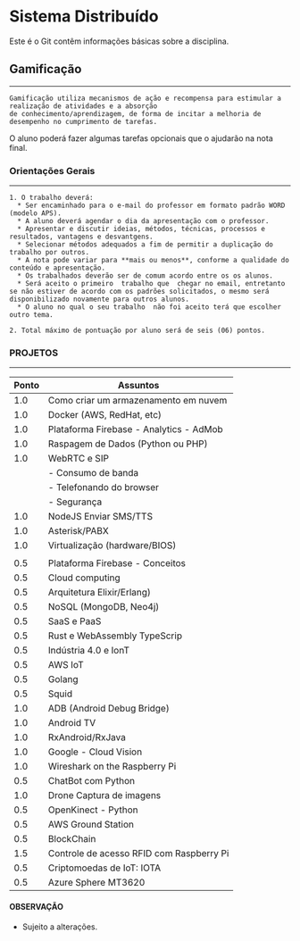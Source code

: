 # Sistema Distribuído

Este é o Git contêm informações básicas sobre a disciplina.


## Gamificação
-----------
```
Gamificação utiliza mecanismos de ação e recompensa para estimular a realização de atividades e a absorção 
de conhecimento/aprendizagem, de forma de incitar a melhoria de desempenho no cumprimento de tarefas.
```
O aluno poderá fazer algumas tarefas opcionais que o ajudarão na nota final. 

### Orientações Gerais
-----------
```
1. O trabalho deverá:
  * Ser encaminhado para o e-mail do professor em formato padrão WORD (modelo APS).
  * A aluno deverá agendar o dia da apresentação com o professor.
  * Apresentar e discutir ideias, métodos, técnicas, processos e resultados, vantagens e desvantgens.
  * Selecionar métodos adequados a fim de permitir a duplicação do trabalho por outros.
  * A nota pode variar para **mais ou menos**, conforme a qualidade do conteúdo e apresentação.
  * Os trabalhados deverão ser de comum acordo entre os os alunos.
  * Será aceito o primeiro  trabalho que  chegar no email, entretanto se não estiver de acordo com os padrões solicitados, o mesmo será disponibilizado novamente para outros alunos.
  * O aluno no qual o seu trabalho  não foi aceito terá que escolher outro tema.

2. Total máximo de pontuação por aluno será de seis (06) pontos.

```  

### PROJETOS
-----------
|Ponto | Assuntos |
| --- | --- |
| 1.0 | Como criar um armazenamento em nuvem |
| 1.0 | Docker (AWS, RedHat, etc)|
| 1.0 | Plataforma Firebase - Analytics - AdMob |
| 1.0 | Raspagem de Dados (Python ou PHP) |
| 1.0 | WebRTC e SIP   
||- Consumo de banda
||- Telefonando do browser
||- Segurança |
| 1.0 | NodeJS Enviar SMS/TTS |
| 1.0 | Asterisk/PABX |
| 1.0 | Virtualização (hardware/BIOS) |
|||
| 0.5 | Plataforma Firebase - Conceitos |
| 0.5 | Cloud computing|
| 0.5 | Arquitetura Elixir/Erlang) |
| 0.5 | NoSQL (MongoDB, Neo4j)  |
| 0.5 | SaaS e PaaS |
| 0.5 | Rust e WebAssembly TypeScrip|
| 0.5 | Indústria 4.0 e IonT|
| 0.5 | AWS IoT |
| 0.5 | Golang |
| 0.5 | Squid |
| 1.0 | ADB (Android Debug Bridge)|
| 1.0 | Android TV |
| 1.0 | RxAndroid/RxJava |
| 1.0 | Google - Cloud Vision
| 1.0 | Wireshark on the Raspberry Pi |
| 0.5 | ChatBot com Python |
| 1.0 | Drone Captura de imagens |
| 0.5 | OpenKinect - Python |
| 0.5 | AWS Ground Station |
| 0.5 | BlockChain |
| 1.5 | Controle de acesso RFID com Raspberry Pi |
| 0.5 | Criptomoedas de IoT: IOTA |
| 0.5 | Azure Sphere MT3620 |

#### OBSERVAÇÃO
* Sujeito a alterações.
